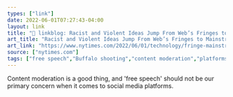 ```yaml
---
types: ["link"]
date: 2022-06-01T07:27:43-04:00
layout: link
title: "🔗 linkblog: Racist and Violent Ideas Jump From Web’s Fringes to Mainstream Sites - The New York Times'"
art_title: "Racist and Violent Ideas Jump From Web’s Fringes to Mainstream Sites - The New York Times"
art_link: "https://www.nytimes.com/2022/06/01/technology/fringe-mainstream-social-media.html"
source: ["nytimes.com"]
tags: ["free speech","Buffalo shooting","content moderation","platforms","social media"]
---
```

Content moderation is a good thing, and 'free speech' should not be our primary concern when it comes to social media platforms.
 
